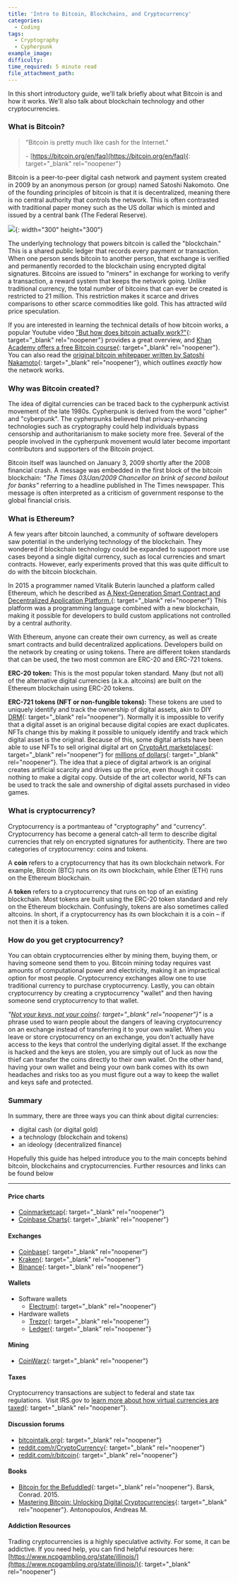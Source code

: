 ```yaml
---
title: 'Intro to Bitcoin, Blockchains, and Cryptocurrency'
categories:
  - Coding
tags:
  - Cryptography
  - Cypherpunk
example_image:
difficulty:
time_required: 5 minute read
file_attachment_path:
---
```


In this short introductory guide, we'll talk briefly about what Bitcoin is and how it works. We'll also talk about blockchain technology and other cryptocurrencies.

### What is Bitcoin?

> "Bitcoin is pretty much like cash for the Internet."
>
>
> \- [https://bitcoin.org/en/faq](https://bitcoin.org/en/faq){: target="_blank" rel="noopener"}

Bitcoin is a peer-to-peer digital cash network and payment system created in 2009 by an anonymous person (or group) named Satoshi Nakomoto. One of the founding principles of bitcoin is that it is decentralized, meaning there is no central authority that controls the network. This is often contrasted with traditional paper money such as the US dollar which is minted and issued by a central bank (The Federal Reserve).

![](/uploads/intro-to-bitcoin-blockchains-and-cryptocurrency/btc-1.png){: width="300" height="300"}

The underlying technology that powers bitcoin is called the "blockchain." This is a shared public ledger that records every payment or transaction. When one person sends bitcoin to another person, that exchange is verified and permanently recorded to the blockchain using encrypted digital signatures. Bitcoins are issued to "miners" in exchange for working to verify a transaction, a reward system that keeps the network going. Unlike traditional currency, the total number of bitcoins that can ever be created is restricted to 21 million. This restriction makes it scarce and drives comparisons to other scarce commodities like gold. This has attracted wild price speculation.

If you are interested in learning the technical details of how bitcoin works, a popular Youtube video ["But how does bitcoin actually work?"](https://www.youtube.com/watch?v=bBC-nXj3Ng4){: target="_blank" rel="noopener"} provides a great overview, and [Khan Academy offers a free Bitcoin course](https://www.khanacademy.org/economics-finance-domain/core-finance/money-and-banking/bitcoin/v/bitcoin-what-is-it){: target="_blank" rel="noopener"}. You can also read the [original bitcoin whitepaper written by Satoshi Nakamoto](https://bitcoin.org/en/bitcoin-paper){: target="_blank" rel="noopener"}, which outlines *exactly* how the network works.

### Why was Bitcoin created?

The idea of digital currencies can be traced back to the cypherpunk activist movement of the late 1980s. Cypherpunk is derived from the word "cipher" and "cyberpunk". The cypherpunks believed that privacy-enhancing technologies such as cryptography could help individuals bypass censorship and authoritarianism to make society more free. Several of the people involved in the cypherpunk movement would later become important contributors and supporters of the Bitcoin project.

Bitcoin itself was launched on January 3, 2009 shortly after the 2008 financial crash. A message was embedded in the first block of the bitcoin blockchain: *"The Times 03/Jan/2009 Chancellor on brink of second bailout for banks"* referring to a headline published in The Times newspaper. This message is often interpreted as a criticism of government response to the global financial crisis.

### What is Ethereum?

A few years after bitcoin launched, a community of software developers saw potential in the underlying technology of the blockchain. They wondered if blockchain technology could be expanded to support more use cases beyond a single digital currency, such as local currencies and smart contracts. However, early experiments proved that this was quite difficult to do with the bitcoin blockchain.

In 2015 a programmer named Vitalik Buterin launched a platform called Ethereum, which he described as [A Next-Generation Smart Contract and Decentralized Application Platform.](https://ethereum.org/en/whitepaper/){: target="_blank" rel="noopener"} This platform was a programming language combined with a new blockchain, making it possible for developers to build custom applications not controlled by a central authority.&nbsp;

With Ethereum, anyone can create their own currency, as well as create smart contracts and build decentralized applications. Developers build on the network by creating or using tokens. There are different token standards that can be used, the two most common are ERC-20 and ERC-721 tokens.

**ERC-20 token:** This is the most popular token standard. Many (but not all) of the alternative digital currencies (a.k.a. altcoins) are built on the Ethereum blockchain using ERC-20 tokens.

**ERC-721 tokens (NFT or non-fungible tokens):** These tokens are used to uniquely identify and track the ownership of digital assets, akin to DIY [DRM](https://en.wikipedia.org/wiki/Digital_rights_management){: target="_blank" rel="noopener"}. Normally it is impossible to verify that a digital asset is an original because digital copies are exact duplicates. NFTs change this by making it possible to uniquely identify and track which digital asset is the original. Because of this, some digital artists have been able to use NFTs to sell original digital art on [CryptoArt marketplaces](https://mymodernmet.com/crypto-art-blockchain/){: target="_blank" rel="noopener"} for [millions of dollars](https://www.nytimes.com/2021/02/24/arts/design/christies-beeple-auction-blockchain-art.html){: target="_blank" rel="noopener"}. The idea that a piece of digital artwork is an original creates artificial scarcity and drives up the price, even though it costs nothing to make a digital copy. Outside of the art collector world, NFTs can be used to track the sale and ownership of digital assets purchased in video games.

### What is cryptocurrency?

Cryptocurrency is a portmanteau of "cryptography" and "currency". Cryptocurrency has become a general catch-all term to describe digital currencies that rely on encrypted signatures for authenticity. There are two categories of cryptocurrency: coins and tokens.

A **coin** refers to a cryptocurrency that has its own blockchain network. For example, Bitcoin (BTC) runs on its own blockchain, while Ether (ETH) runs on the Ethereum blockchain.

A **token** refers to a cryptocurrency that runs on top of an existing blockchain. Most tokens are built using the ERC-20 token standard and rely on the Ethereum blockchain. Confusingly, tokens are also sometimes called altcoins. In short, if a cryptocurrency has its own blockchain it is a coin – if not then it is a token.

### How do you get cryptocurrency?

You can obtain cryptocurrencies either by mining them, buying them, or having someone send them to you. Bitcoin mining today requires vast amounts of computational power and electricity, making it an impractical option for most people. Cryptocurrency exchanges allow one to use traditional currency to purchase cryptocurrency. Lastly, you can obtain cryptocurrency by creating a cryptocurrency "wallet" and then having someone send cryptocurrency to that wallet.

*"[Not your keys, not your coins](https://www.youtube.com/watch?v=dnC5mFaIW3Q){: target="_blank" rel="noopener"}"* is a phrase used to warn people about the dangers of leaving cryptocurrency on an exchange instead of transferring it to your own wallet. When you leave or store cryptocurrency on an exchange, you don't actually have access to the keys that control the underlying digital asset. If the exchange is hacked and the keys are stolen, you are simply out of luck as now the thief can transfer the coins directly to their own wallet. On the other hand, having your own wallet and being your own bank comes with its own headaches and risks too as you must figure out a way to keep the wallet and keys safe and protected.

### Summary

In summary, there are three ways you can think about digital currencies:

* digital cash (or digital gold)
* a technology (blockchain and tokens)
* an ideology (decentralized finance)

Hopefully this guide has helped introduce you to the main concepts behind bitcoin, blockchains and cryptocurrencies. Further resources and links can be found below

---

#### Price charts

* [Coinmarketcap](https://coinmarketcap.com/){: target="_blank" rel="noopener"}
* [Coinbase Charts](https://pro.coinbase.com/trade/BTC-USD){: target="_blank" rel="noopener"}

#### Exchanges

* [Coinbase](http://coinbase.com/){: target="_blank" rel="noopener"}
* [Kraken](https://www.kraken.com/){: target="_blank" rel="noopener"}
* [Binance](https://www.binance.us){: target="_blank" rel="noopener"}

#### Wallets

* Software wallets
  * [Electrum](https://electrum.org){: target="_blank" rel="noopener"}
* Hardware wallets
  * [Trezor](https://trezor.io/){: target="_blank" rel="noopener"}
  * [Ledger](https://www.ledger.com/){: target="_blank" rel="noopener"}

#### Mining

* [CoinWarz](https://www.coinwarz.com/){: target="_blank" rel="noopener"}

#### Taxes

Cryptocurrency transactions are subject to federal and state tax regulations.&nbsp; Visit IRS.gov to [learn more about how virtual currencies are taxed](https://www.irs.gov/businesses/small-businesses-self-employed/virtual-currencies){: target="_blank" rel="noopener"}.

#### Discussion forums

* [bitcointalk.org](http://bitcointalk.org){: target="_blank" rel="noopener"}
* [reddit.com/r/CryptoCurrency](https://www.reddit.com/r/CryptoCurrency/){: target="_blank" rel="noopener"}
* [reddit.com/r/bitcoin](https://www.reddit.com/r/CryptoCurrency/){: target="_blank" rel="noopener"}

#### Books

* [Bitcoin for the Befuddled](https://chipublib.bibliocommons.com/item/show/1639508126){: target="_blank" rel="noopener"}. Barsk, Conrad. 2015.
* [Mastering Bitcoin: Unlocking Digital Cryptocurrencies](https://chipublib.bibliocommons.com/item/show/1652503126){: target="_blank" rel="noopener"}. Antonopoulos, Andreas M.

#### Addiction Resources

Trading cryptocurrencies is a highly speculative activity. For some, it can be addictive. If you need help, you can find helpful resources here: [https://www.ncpgambling.org/state/illinois/](https://www.ncpgambling.org/state/illinois/){: target="_blank" rel="noopener"}<br>&nbsp;

